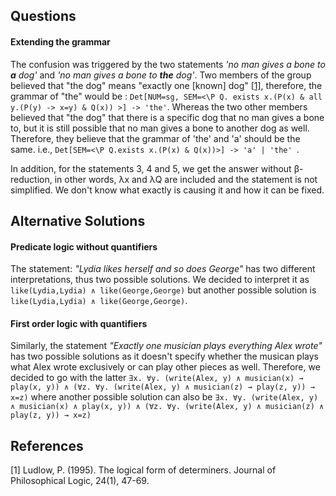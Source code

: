 ## Questions

#### Extending the grammar
The confusion was triggered by the two statements _'no man gives a bone to __a__ dog'_ and _'no man gives a bone to __the__ dog'_. 
Two members of the group believed that "the dog" means "exactly one [known] dog" [[1]](https://doi.org/10.1007/BF01052730), therefore, the grammar of "the" would be : `Det[NUM=sg, SEM=<\P Q. exists x.(P(x) & all y.(P(y) -> x=y) & Q(x)) >] -> 'the'`.
Whereas the two other members believed that "the dog" that there is a specific dog that no man gives a bone to, but it is still possible that no man gives a bone to another dog as well. Therefore, they believe that the grammar of 'the' and 'a' should be the same. i.e., `Det[SEM=<\P Q.exists x.(P(x) & Q(x))>] -> 'a' | 'the'
`.


In addition, for the statements 3, 4 and 5, we get the answer without β-reduction, in other words, λx and λQ are included and the statement is not simplified. We don't know what exactly is causing it and how it can be fixed.

## Alternative Solutions

#### Predicate logic without quantifiers
The statement: _"Lydia likes herself and so does George"_ has two different interpretations, thus two possible solutions.
We decided to interpret it as `like(Lydia,Lydia) ∧ like(George,George)` but another possible solution is `like(Lydia,Lydia) ∧ like(George,George)`.

#### First order logic with quantifiers
Similarly, the statement _"Exactly one musician plays everything Alex wrote"_ has two possible solutions as it doesn't specify whether the musican plays what Alex wrote exclusively or can play other pieces as well.
Therefore, we decided to go with the latter `∃x. ∀y. (write(Alex, y) ∧ musician(x) → play(x, y)) ∧ (∀z. ∀y. (write(Alex, y) ∧ musician(z) → play(z, y)) → x=z)` where another possible solution can also be `∃x. ∀y. (write(Alex, y) ∧ musician(x) ∧ play(x, y)) ∧ (∀z. ∀y. (write(Alex, y) ∧ musician(z) ∧ play(z, y)) → x=z)`




## References
[1] Ludlow, P. (1995). The logical form of determiners. Journal of Philosophical Logic, 24(1), 47-69.
